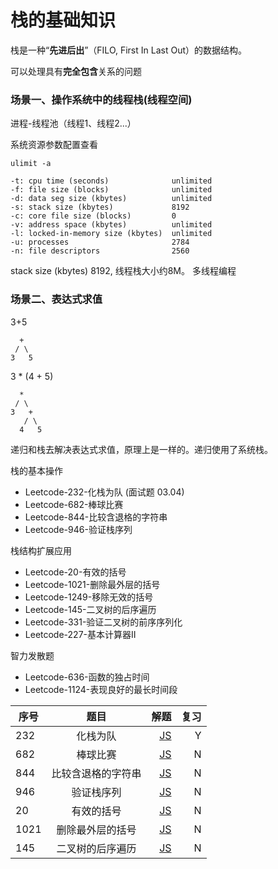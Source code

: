 # 栈的基础知识

栈是⼀种“**先进后出**”（FILO, First In Last Out）的数据结构。

可以处理具有**完全包含**关系的问题


### 场景一、操作系统中的线程栈(线程空间)

进程-线程池（线程1、线程2...）


系统资源参数配置查看
```
ulimit -a
```

```
-t: cpu time (seconds)              unlimited
-f: file size (blocks)              unlimited
-d: data seg size (kbytes)          unlimited
-s: stack size (kbytes)             8192
-c: core file size (blocks)         0
-v: address space (kbytes)          unlimited
-l: locked-in-memory size (kbytes)  unlimited
-u: processes                       2784
-n: file descriptors                2560
```
stack size (kbytes) 8192, 线程栈大小约8M。
多线程编程

### 场景二、表达式求值
3+5     
```
  +
 / \ 
3   5
```


3 * (4 + 5)
```
  *
 / \ 
3   +
   / \ 
  4   5
```

递归和栈去解决表达式求值，原理上是一样的。递归使用了系统栈。





栈的基本操作 
- Leetcode-232-化栈为队 (面试题 03.04)
- Leetcode-682-棒球比赛 
- Leetcode-844-比较含退格的字符串 
- Leetcode-946-验证栈序列 
  
栈结构扩展应用 
- Leetcode-20-有效的括号 
- Leetcode-1021-删除最外层的括号 
- Leetcode-1249-移除无效的括号 
- Leetcode-145-二叉树的后序遍历 
- Leetcode-331-验证二叉树的前序序列化 
- Leetcode-227-基本计算器Ⅱ 
  
智力发散题 
- Leetcode-636-函数的独占时间 
- Leetcode-1124-表现良好的最长时间段



序号|题目|解题|复习
---|:--:|---:|---:
232|化栈为队 |[JS](../src/232.%20Implement%20Queue%20using%20Stacks/readme.md) | Y
682|棒球比赛 |[JS](../src/682.%20Baseball%20Game/readme.md) | N
844|比较含退格的字符串 |[JS](../src/844.%20Backspace%20String%20Compare/readme.md) | N
946|验证栈序列 |[JS](../src/946.%20Validate%20Stack%20Sequences/readme.md) | N
20|有效的括号 |[JS](../src/20.%20Valid%20Parentheses/index.md) | N
1021|删除最外层的括号 |[JS](../src/1021.%20Remove%20Outermost%20Parentheses/readme.md) | N
145|二叉树的后序遍历 |[JS](../src/145.%20Binary%20Tree%20Postorder%20Traversal/readme.md) | N



